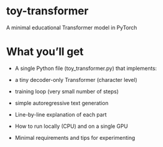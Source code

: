 # toy-transformer
A minimal educational Transformer model in PyTorch

# What you’ll get

- A single Python file (toy_transformer.py) that implements:

- a tiny decoder-only Transformer (character level)

- training loop (very small number of steps)

- simple autoregressive text generation

- Line-by-line explanation of each part

- How to run locally (CPU) and on a single GPU

- Minimal requirements and tips for experimenting
